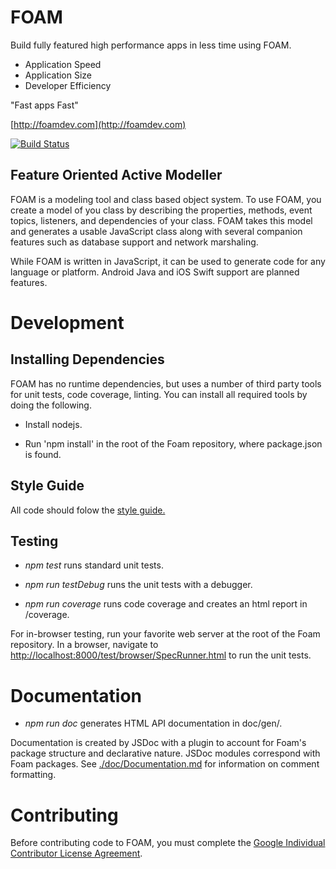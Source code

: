 # FOAM

Build fully featured high performance apps in less time using FOAM.

  * Application Speed
  * Application Size
  * Developer Efficiency

"Fast apps Fast"

[http://foamdev.com](http://foamdev.com)

[![Build Status](https://travis-ci.org/jacksonic/vjlofvhjfgm.svg?branch=master)](https://travis-ci.org/jacksonic/vjlofvhjfgm)

## Feature Oriented Active Modeller

FOAM is a modeling tool and class based object system.  To use FOAM,
you create a model of you class by describing the properties, methods,
event topics, listeners, and dependencies of your class.  FOAM takes
this model and generates a usable JavaScript class along with several
companion features such as database support and network marshaling.

While FOAM is written in JavaScript, it can be used to generate code
for any language or platform. Android Java and iOS Swift support are
planned features.

# Development

## Installing Dependencies

FOAM has no runtime dependencies, but uses a number of third party tools for
unit tests, code coverage, linting.  You can install all required
tools by doing the following.

* Install nodejs.

* Run 'npm install' in the root of the Foam repository, where
  package.json is found.

## Style Guide

All code should folow the [style guide.](doc/guides/StyleGuide.md)

## Testing

* _npm test_ runs standard unit tests.

* _npm run testDebug_ runs the unit tests with a debugger.

* _npm run coverage_ runs code coverage and creates an html report in /coverage.

For in-browser testing, run your favorite web server at the root of the Foam
repository. In a browser, navigate to
[http://localhost:8000/test/browser/SpecRunner.html](http://localhost:8000/test/browser/SpecRunner.html)
to run the unit tests.

# Documentation

* _npm run doc_ generates HTML API documentation in doc/gen/.

Documentation is created by JSDoc with a plugin to account for Foam's package
structure and declarative nature. JSDoc modules correspond with Foam packages.
See [./doc/Documentation.md](./doc/Documentation.md) for information on comment
formatting.

# Contributing

Before contributing code to FOAM, you must complete the [Google Individual Contributor License Agreement](https://cla.developers.google.com/about/google-individual?csw=1).
